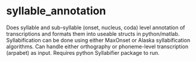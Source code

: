 # syllable_annotation
Does syllable and sub-syllable (onset, nucleus, coda) level annotation of transcriptions and formats them into useable structs in python/matlab.
Syllabification can be done using either MaxOnset or Alaska syllabification algorithms.
Can handle either orthography or phoneme-level transcription (arpabet) as input.
Requires python Syllabifier package to run.
